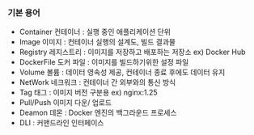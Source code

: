 
### 기본 용어
- Container 컨테이너 : 실행 중인 애플리케이션 단위
- Image 이미지 : 컨테이너 실행의 설계도, 빌드 결과물
- Registry 레지스트리 : 이미지를 저장하고 배포하는 저장소 ex) Docker Hub
- DockerFile 도커 파일 : 이미지를 빌드하기위한 설정 파일
- Volume 볼륨 : 데이터 영속성 제공, 컨테이너 종료 후에도 데이터 유지
- NetWork 네크워크 : 컨테이너 간 외부와의 통신 방식
- Tag 태그 : 이미지 버전 구분용 ex) nginx:1.25
- Pull/Push 이미지 다운/ 업로드
- Deamon 데몬 : Docker 엔진의 백그라운드 프로세스
- DLI : 커맨드라인 인터페이스

